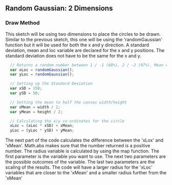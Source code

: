 ## Random Gaussian: 2 Dimensions

### Draw Method
This sketch will be using two dimensions to place the circles to be drawn. Similar to the previous sketch, this one will be using the 'randomGaussian' function but it will be used for both the x and y direction.
A standard deviation, mean and loc variable are declared for the x and y positions. The standard deviation does not have to be the same for the x and y.

```js
  // Returns a random number between 1 / -1 (68%), 2 / -2 (97%). Mean of 0 and Standard Deviation of 1
  var xLoc = randomGaussian();
  var yLoc = randomGaussian();

  // Setting up the Standard Deviation
  var xSD = 150;
  var ySD = 50;

  // Setting the mean to half the canvas width/height
  var xMean = width / 2;
  var yMean = height / 2;

  // Calculating the x/y co-ordinates for the circle
  xLoc = (xLoc * xSD) + xMean;
  yLoc = (yLoc * ySD) + yMean;
```

The next part of the code calculates the difference between the 'xLox' and 'xMean'. Math.abs makes sure that the number returned is a positive number. The radius variable is calculated by using the map function. The first parameter is the variable you want to use. The next two parameters are the possible outcomes of the variable. The last two parameters are the scaling of the results.
The code will have a larger radius for the 'xLoc' variables that are closer to the 'xMean' and a smaller radius further from the 'xMean'
